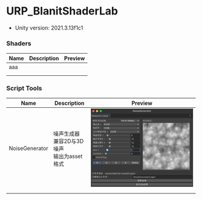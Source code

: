 # URP_BlanitShaderLab


- Unity version: 2021.3.13f1c1



### Shaders



| Name | Description | Preview |
| ---- | ----------- | ------- |
| aaa  |             |         |
|      |             |         |
|      |             |         |



### Script Tools

| Name           | Description                                         | Preview                                                      |
| -------------- | --------------------------------------------------- | ------------------------------------------------------------ |
| NoiseGenerator | 噪声生成器<br />兼容2D与3D噪声<br />输出为asset格式 | ![image-20221203235649758](README.assets/image-20221203235649758.png) |
|                |                                                     |                                                              |
|                |                                                     |                                                              |

